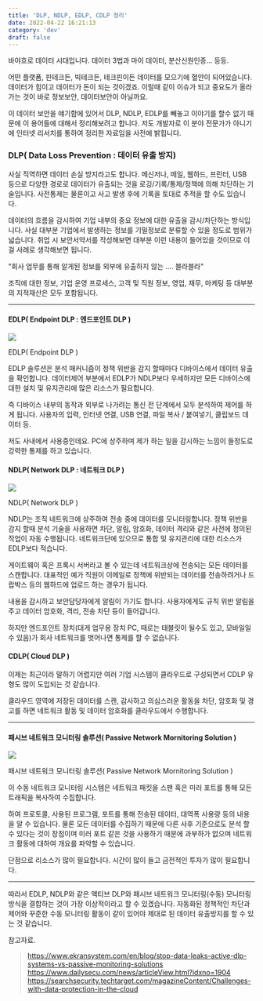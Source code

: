 ```yaml
---
title: 'DLP, NDLP, EDLP, CDLP 정리'
date: 2022-04-22 16:21:13
category: 'dev'
draft: false
---
```


바야흐로 데이터 시대입니다. 데이터 3법과 마이 데이터, 분산신원인증... 등등.

어떤 플랫폼, 핀테크든, 빅테크든, 테크핀이든 데이터를 모으기에 혈안이 되어있습니다. 데이터가 힘이고 데이터가 돈이 되는 것이겠죠. 이럴때 같이 이슈가 되고 중요도가 올라가는 것이 바로 정보보안, 데이터보안이 아닐까요. 

이 데이터 보안을 얘기함에 있어서 DLP, NDLP, EDLP를 빼놓고 이야기를 할수 없기 때문에 이 용어들에 대해서 정리해보려고 합니다. 저도 개발자로 이 분야 전문가가 아니기에 인터넷 리서치를 통하여 정리한 자료임을 사전에 밝힙니다.

### **DLP( Data Loss Prevention : 데이터 유출 방지)**

사실 직역하면 데이터 손실 방지라고도 합니다. 메신저나, 메일, 웹하드, 프린터, USB 등으로 다양한 경로로 데이터가 유출되는 것을 로깅/기록/통제/정책에 의해 차단하는 기술입니다. 사전통제는 물론이고 사고 발생 후에 기록을 토대로 추적을 할 수도 있습니다. 

데이터의 흐름을 감시하여 기업 내부의 중요 정보에 대한 유출을 감시/차단하는 방식입니다. 사실 대부분 기업에서 발생하는 정보를 기밀정보로 분류할 수 있을 정도로 범위가 넓습니다. 취업 시 보안서약서를 작성해보면 대부분 이런 내용이 들어있을 것이므로 이걸 사례로 생각해보면 됩니다.

"회사 업무를 통해 알게된 정보를 외부에 유출하지 않는 .... 블라블라"

조직에 대한 정보, 기업 운영 프로세스, 고객 및 직원 정보, 영업, 재무, 마케팅 등 대부분의 지적재산은 모두 포함됩니다.

* * *

#### **EDLP( Endpoint DLP : 엔드포인트 DLP )**

![](https://blog.kakaocdn.net/dn/ca8kkR/btqJDXSPBZz/tjUfjI6Z0ZOATgDItYre71/img.png)

EDLP( Endpoint DLP )

EDLP 솔루션은 분석 매커니즘이 정책 위반을 감지 할때마다 디바이스에서 데이터 유출을 확인합니다. 데이터제어 부분에서 EDLP가 NDLP보다 우세하지만 모든 디바이스에 대한 설치 및 유지관리에 많은 리소스가 필요합니다. 

즉 디바이스 내부의 동작과 외부로 나가려는 통신 전 단계에서 모두 분석하여 제어를 하게 됩니다. 사용자의 입력, 인터넷 연결, USB 연결, 파일 복사 / 붙여넣기, 클립보드 데이터 등.

저도 사내에서 사용중인데요. PC에 상주하며 제가 하는 일을 감시하는 느낌이 들정도로 강력한 통제를 하고 있습니다. 

#### **NDLP( Network DLP : 네트워크 DLP )**

![](https://blog.kakaocdn.net/dn/bVyfMj/btqJzsUtNxV/KC5VonURmqdR0qAZZipqh1/img.png)

NDLP( Network DLP )

NDLP는 조직 네트워크에 상주하여 전송 중에 데이터를 모니터링합니다. 정책 위반을 감지 할때 분석 기술을 사용하면 차단, 알림, 암호화, 데이터 격리와 같은 사전에 정의된 작업이 자동 수행됩니다. 네트워크단에 있으므로 통합 및 유지관리에 대한 리소스가 EDLP보다 적습니다. 

게이트웨이 혹은 프록시 서버라고 볼 수 있는데 네트워크상에 전송되는 모든 데이터를 스캔합니다. 대표적인 예가 직원이 이메일로 정책에 위반되는 데이터를 전송하려거나 드랍박스 등의 웹하드에 업로드 하는 경우가 됩니다. 

내용을 감시하고 보안담당자에게 알림이 가기도 합니다. 사용자에게도 규칙 위반 알림을 주고 데이터 암호화, 격리, 전송 차단 등이 들어갑니다.

하지만 엔드포인트 장치(대게 업무용 장치 PC, 때로는 태블릿이 될수도 있고, 모바일일수 있음)가 회사 네트워크를 벗어나면 통제를 할 수 없습니다. 

#### **CDLP( Cloud DLP )**

이제는 최근이라 말하기 어렵지만 여러 기업 시스템이 클라우드로 구성되면서 CDLP 유형도 많이 도입되는 것 같습니다. 

클라우드 영역에 저장된 데이터를 스캔, 감사하고 의심스러운 활동을 차단, 암호화 및 경고를 하면 네트워크 활동 및 데이터 암호화를 클라우드에서 수행합니다. 

* * *

#### **패시브 네트워크 모니터링 솔루션( Passive Network Mornitoring Solution )**

![](https://blog.kakaocdn.net/dn/m4Qh4/btqJDYEbAPe/5OyIbxrn5dTihSTA5S63X0/img.png)

패시브 네트워크 모니터링 솔루션( Passive Network Mornitoring Solution )

이 수동 네트워크 모니터링 시스템은 네트워크 패킷을 스팬 혹은 미러 포트를 통해 모든 트래픽을 복사하여 수집합니다. 

하여 프로토콜, 사용된 프로그램, 포트를 통해 전송된 데이터, 대역폭 사용량 등의 내용을 알 수 있습니다. 물론 모든 데이터를 수집하기 때문에 다른 사후 기준으로도 분석 할 수 있다는 것이 장점이며 미러 포트 같은 것을 사용하기 때문에 과부하가 없으며 네트워크 활동에 대하여 개요를 파악할 수 있습니다. 

단점으로 리소스가 많이 필요합니다. 시간이 많이 들고 금전적인 투자가 많이 필요합니다. 

* * *

따라서 EDLP, NDLP와 같은 액티브 DLP와 패시브 네트워크 모니터링(수동) 모니터링 방식을 결합하는 것이 가장 이상적이라고 할 수 있겠습니다. 자동화된 정책적인 차단과 제어와 꾸준한 수동 모니터링 활동이 같이 있어야 제대로 된 데이터 유출방지를 할 수 있는 것 같습니다. 

참고자료.

> https://www.ekransystem.com/en/blog/stop-data-leaks-active-dlp-systems-vs-passive-monitoring-solutions  
> https://www.dailysecu.com/news/articleView.html?idxno=1904  
> https://searchsecurity.techtarget.com/magazineContent/Challenges-with-data-protection-in-the-cloud  
>   
>   
>
